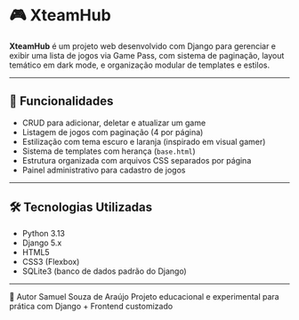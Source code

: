 # 🎮 XteamHub

**XteamHub** é um projeto web desenvolvido com Django para gerenciar e exibir uma lista de jogos via Game Pass, com sistema de paginação, layout temático em dark mode, e organização modular de templates e estilos.

---

## 🚀 Funcionalidades
- CRUD para adicionar, deletar e atualizar um game
- Listagem de jogos com paginação (4 por página)
- Estilização com tema escuro e laranja (inspirado em visual gamer)
- Sistema de templates com herança (`base.html`)
- Estrutura organizada com arquivos CSS separados por página
- Painel administrativo para cadastro de jogos

---

## 🛠️ Tecnologias Utilizadas

- Python 3.13
- Django 5.x
- HTML5
- CSS3 (Flexbox)
- SQLite3 (banco de dados padrão do Django)

---

👤 Autor
Samuel Souza de Araújo
Projeto educacional e experimental para prática com Django + Frontend customizado
